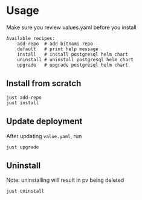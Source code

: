 # Usage
Make sure you review values.yaml before you install
```
Available recipes:
    add-repo  # add bitnami repo
    default   # print help message
    install   # install postgresql helm chart
    uninstall # uninstall postgresql helm chart
    upgrade   # upgrade postgresql helm chart
```

## Install from scratch
```
just add-repo
just install
```

## Update deployment
After updating `value.yaml`, run
```
just upgrade
```

## Uninstall
Note: uninstalling will result in pv being deleted
```
just uninstall
```
